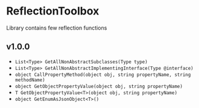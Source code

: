 ﻿# ReflectionToolbox
Library contains few reflection functions

## v1.0.0
* `List<Type> GetAllNonAbstractSubclasses(Type type)`
* `List<Type> GetAllNonAbstractImplementingInterface(Type @interface)`
* `object CallPropertyMethod(object obj, string propertyName, string methodName)`
* `object GetObjectPropertyValue(object obj, string propertyName)`
* `T GetObjectPropertyValue<T>(object obj, string propertyName)`
* `object GetEnumAsJsonObject<T>()`